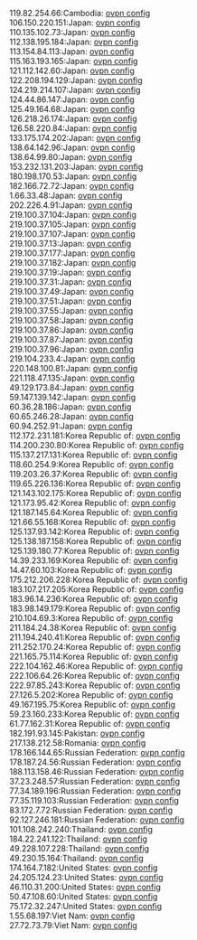 119.82.254.66:Cambodia: [ovpn config](vpn/119_82_254_66.ovpn)  
106.150.220.151:Japan: [ovpn config](vpn/106_150_220_151.ovpn)  
110.135.102.73:Japan: [ovpn config](vpn/110_135_102_73.ovpn)  
112.138.195.184:Japan: [ovpn config](vpn/112_138_195_184.ovpn)  
113.154.84.113:Japan: [ovpn config](vpn/113_154_84_113.ovpn)  
115.163.193.165:Japan: [ovpn config](vpn/115_163_193_165.ovpn)  
121.112.142.60:Japan: [ovpn config](vpn/121_112_142_60.ovpn)  
122.208.194.129:Japan: [ovpn config](vpn/122_208_194_129.ovpn)  
124.219.214.107:Japan: [ovpn config](vpn/124_219_214_107.ovpn)  
124.44.86.147:Japan: [ovpn config](vpn/124_44_86_147.ovpn)  
125.49.164.68:Japan: [ovpn config](vpn/125_49_164_68.ovpn)  
126.218.26.174:Japan: [ovpn config](vpn/126_218_26_174.ovpn)  
126.58.220.84:Japan: [ovpn config](vpn/126_58_220_84.ovpn)  
133.175.174.202:Japan: [ovpn config](vpn/133_175_174_202.ovpn)  
138.64.142.96:Japan: [ovpn config](vpn/138_64_142_96.ovpn)  
138.64.99.80:Japan: [ovpn config](vpn/138_64_99_80.ovpn)  
153.232.131.203:Japan: [ovpn config](vpn/153_232_131_203.ovpn)  
180.198.170.53:Japan: [ovpn config](vpn/180_198_170_53.ovpn)  
182.166.72.72:Japan: [ovpn config](vpn/182_166_72_72.ovpn)  
1.66.33.48:Japan: [ovpn config](vpn/1_66_33_48.ovpn)  
202.226.4.91:Japan: [ovpn config](vpn/202_226_4_91.ovpn)  
219.100.37.104:Japan: [ovpn config](vpn/219_100_37_104.ovpn)  
219.100.37.105:Japan: [ovpn config](vpn/219_100_37_105.ovpn)  
219.100.37.107:Japan: [ovpn config](vpn/219_100_37_107.ovpn)  
219.100.37.13:Japan: [ovpn config](vpn/219_100_37_13.ovpn)  
219.100.37.177:Japan: [ovpn config](vpn/219_100_37_177.ovpn)  
219.100.37.182:Japan: [ovpn config](vpn/219_100_37_182.ovpn)  
219.100.37.19:Japan: [ovpn config](vpn/219_100_37_19.ovpn)  
219.100.37.31:Japan: [ovpn config](vpn/219_100_37_31.ovpn)  
219.100.37.49:Japan: [ovpn config](vpn/219_100_37_49.ovpn)  
219.100.37.51:Japan: [ovpn config](vpn/219_100_37_51.ovpn)  
219.100.37.55:Japan: [ovpn config](vpn/219_100_37_55.ovpn)  
219.100.37.58:Japan: [ovpn config](vpn/219_100_37_58.ovpn)  
219.100.37.86:Japan: [ovpn config](vpn/219_100_37_86.ovpn)  
219.100.37.87:Japan: [ovpn config](vpn/219_100_37_87.ovpn)  
219.100.37.96:Japan: [ovpn config](vpn/219_100_37_96.ovpn)  
219.104.233.4:Japan: [ovpn config](vpn/219_104_233_4.ovpn)  
220.148.100.81:Japan: [ovpn config](vpn/220_148_100_81.ovpn)  
221.118.47.135:Japan: [ovpn config](vpn/221_118_47_135.ovpn)  
49.129.173.84:Japan: [ovpn config](vpn/49_129_173_84.ovpn)  
59.147.139.142:Japan: [ovpn config](vpn/59_147_139_142.ovpn)  
60.36.28.186:Japan: [ovpn config](vpn/60_36_28_186.ovpn)  
60.65.246.28:Japan: [ovpn config](vpn/60_65_246_28.ovpn)  
60.94.252.91:Japan: [ovpn config](vpn/60_94_252_91.ovpn)  
112.172.231.181:Korea Republic of: [ovpn config](vpn/112_172_231_181.ovpn)  
114.200.230.80:Korea Republic of: [ovpn config](vpn/114_200_230_80.ovpn)  
115.137.217.131:Korea Republic of: [ovpn config](vpn/115_137_217_131.ovpn)  
118.60.254.9:Korea Republic of: [ovpn config](vpn/118_60_254_9.ovpn)  
119.203.26.37:Korea Republic of: [ovpn config](vpn/119_203_26_37.ovpn)  
119.65.226.136:Korea Republic of: [ovpn config](vpn/119_65_226_136.ovpn)  
121.143.102.175:Korea Republic of: [ovpn config](vpn/121_143_102_175.ovpn)  
121.173.95.42:Korea Republic of: [ovpn config](vpn/121_173_95_42.ovpn)  
121.187.145.64:Korea Republic of: [ovpn config](vpn/121_187_145_64.ovpn)  
121.66.55.168:Korea Republic of: [ovpn config](vpn/121_66_55_168.ovpn)  
125.137.93.142:Korea Republic of: [ovpn config](vpn/125_137_93_142.ovpn)  
125.138.187.158:Korea Republic of: [ovpn config](vpn/125_138_187_158.ovpn)  
125.139.180.77:Korea Republic of: [ovpn config](vpn/125_139_180_77.ovpn)  
14.39.233.169:Korea Republic of: [ovpn config](vpn/14_39_233_169.ovpn)  
14.47.60.103:Korea Republic of: [ovpn config](vpn/14_47_60_103.ovpn)  
175.212.206.228:Korea Republic of: [ovpn config](vpn/175_212_206_228.ovpn)  
183.107.217.205:Korea Republic of: [ovpn config](vpn/183_107_217_205.ovpn)  
183.96.14.236:Korea Republic of: [ovpn config](vpn/183_96_14_236.ovpn)  
183.98.149.179:Korea Republic of: [ovpn config](vpn/183_98_149_179.ovpn)  
210.104.69.3:Korea Republic of: [ovpn config](vpn/210_104_69_3.ovpn)  
211.184.24.38:Korea Republic of: [ovpn config](vpn/211_184_24_38.ovpn)  
211.194.240.41:Korea Republic of: [ovpn config](vpn/211_194_240_41.ovpn)  
211.252.170.24:Korea Republic of: [ovpn config](vpn/211_252_170_24.ovpn)  
221.165.75.114:Korea Republic of: [ovpn config](vpn/221_165_75_114.ovpn)  
222.104.162.46:Korea Republic of: [ovpn config](vpn/222_104_162_46.ovpn)  
222.106.64.26:Korea Republic of: [ovpn config](vpn/222_106_64_26.ovpn)  
222.97.85.243:Korea Republic of: [ovpn config](vpn/222_97_85_243.ovpn)  
27.126.5.202:Korea Republic of: [ovpn config](vpn/27_126_5_202.ovpn)  
49.167.195.75:Korea Republic of: [ovpn config](vpn/49_167_195_75.ovpn)  
59.23.160.233:Korea Republic of: [ovpn config](vpn/59_23_160_233.ovpn)  
61.77.162.31:Korea Republic of: [ovpn config](vpn/61_77_162_31.ovpn)  
182.191.93.145:Pakistan: [ovpn config](vpn/182_191_93_145.ovpn)  
217.138.212.58:Romania: [ovpn config](vpn/217_138_212_58.ovpn)  
178.166.144.65:Russian Federation: [ovpn config](vpn/178_166_144_65.ovpn)  
178.187.24.56:Russian Federation: [ovpn config](vpn/178_187_24_56.ovpn)  
188.113.158.46:Russian Federation: [ovpn config](vpn/188_113_158_46.ovpn)  
37.23.248.57:Russian Federation: [ovpn config](vpn/37_23_248_57.ovpn)  
77.34.189.196:Russian Federation: [ovpn config](vpn/77_34_189_196.ovpn)  
77.35.119.103:Russian Federation: [ovpn config](vpn/77_35_119_103.ovpn)  
83.172.7.72:Russian Federation: [ovpn config](vpn/83_172_7_72.ovpn)  
92.127.246.181:Russian Federation: [ovpn config](vpn/92_127_246_181.ovpn)  
101.108.242.240:Thailand: [ovpn config](vpn/101_108_242_240.ovpn)  
184.22.241.122:Thailand: [ovpn config](vpn/184_22_241_122.ovpn)  
49.228.107.228:Thailand: [ovpn config](vpn/49_228_107_228.ovpn)  
49.230.15.164:Thailand: [ovpn config](vpn/49_230_15_164.ovpn)  
174.164.7.182:United States: [ovpn config](vpn/174_164_7_182.ovpn)  
24.205.124.23:United States: [ovpn config](vpn/24_205_124_23.ovpn)  
46.110.31.200:United States: [ovpn config](vpn/46_110_31_200.ovpn)  
50.47.108.60:United States: [ovpn config](vpn/50_47_108_60.ovpn)  
75.172.32.247:United States: [ovpn config](vpn/75_172_32_247.ovpn)  
1.55.68.197:Viet Nam: [ovpn config](vpn/1_55_68_197.ovpn)  
27.72.73.79:Viet Nam: [ovpn config](vpn/27_72_73_79.ovpn)  
